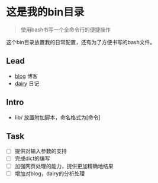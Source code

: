 这是我的bin目录
===

> 使用bash书写一个全命令行的便捷操作

这个bin目录放置我的日常配置，还有为了方便书写的bash文件。

Lead
---

- [blog](blog) 博客
- [dairy](dairy) 日记

Intro
---

- lib/ 放置附加脚本，命名格式为[命令]

Task
---

- [ ] 提供对输入参数的支持
- [ ] 完成dict的编写
- [ ] 加强网页处理的能力，提供更加精确地结果
- [ ] 增加对blog，dairy的分析处理
